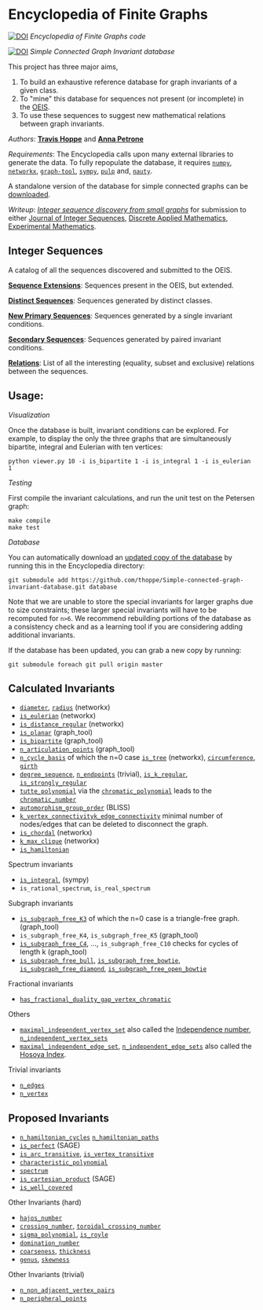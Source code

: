 Encyclopedia of Finite Graphs
=============================
[![DOI](https://zenodo.org/badge/5198/thoppe/Encyclopedia-of-Finite-Graphs.png)](http://dx.doi.org/10.5281/zenodo.10954) 
_Encyclopedia of Finite Graphs code_

[![DOI](https://zenodo.org/badge/doi/10.5281/zenodo.11238.png)](http://dx.doi.org/10.5281/zenodo.11238)
_Simple Connected Graph Invariant database_

This project has three major aims, 

1. To build an exhaustive reference database for graph invariants of a given class. 
2. To "mine" this database for sequences not present (or incomplete) in the [OEIS](https://oeis.org/). 
3. To use these sequences to suggest new mathematical relations between graph invariants.

*Authors*: 
[**Travis Hoppe**](https://github.com/thoppe) and
[**Anna Petrone**](https://github.com/ampetr) 

*Requirements*: 
The Encyclopedia calls upon many external libraries to generate the data.
To fully repopulate the database, it requires 
[`numpy`](http://www.numpy.org/),
[`networkx`](https://networkx.github.io/),
[`graph-tool`](http://graph-tool.skewed.de/),
[`sympy`](http://sympy.org/en/index.html),
[`pulp`](http://code.google.com/p/pulp-or/) and,
[`nauty`](http://cs.anu.edu.au/~bdm/nauty/).

A standalone version of the database for simple connected graphs can be [downloaded](http://dx.doi.org/10.5281/zenodo.11203). 

*Writeup*: 
[_Integer sequence discovery from small graphs_](report/report.tex) for submission to either [Journal of Integer Sequences](https://cs.uwaterloo.ca/journals/JIS/), [Discrete Applied Mathematics](http://www.journals.elsevier.com/discrete-applied-mathematics/), [Experimental Mathematics](http://www.tandfonline.com/loi/uexm20).

## Integer Sequences

A catalog of all the sequences discovered and submitted to the OEIS.

[**Sequence Extensions**](verification/submission_ext.md): 
Sequences present in the OEIS, but extended.

[**Distinct Sequences**](verification/distinct.md):
Sequences generated by distinct classes.

[**New Primary Sequences**](verification/submission_lvl1.md):
Sequences generated by a single invariant conditions.

[**Secondary Sequences**](verification/submission_lvl2.md):
Sequences generated by paired invariant conditions.

[**Relations**](verification/relations.md):
List of all the interesting (equality, subset and exclusive) relations between the sequences.

## Usage:

*Visualization*

Once the database is built, invariant conditions can be explored. For example, to display the only the three graphs that are simultaneously bipartite, integral and Eulerian with ten vertices:

    python viewer.py 10 -i is_bipartite 1 -i is_integral 1 -i is_eulerian 1

*Testing*

First compile the invariant calculations, and run the unit test on the Petersen graph:

    make compile
    make test

*Database*

You can automatically download an [updated copy of the database](https://github.com/thoppe/Simple-connected-graph-invariant-database) by running this in the Encyclopedia directory:

    git submodule add https://github.com/thoppe/Simple-connected-graph-invariant-database.git database

Note that we are unable to store the special invariants for larger graphs due to size constraints; these larger special invariants will have to be recomputed for `n>6`.
We recommend rebuilding portions of the database as a consistency check and as a learning tool if you are considering adding additional invariants. 

If the database has been updated, you can grab a new copy by running:

    git submodule foreach git pull origin master

## Calculated Invariants

+ [`diameter`](http://mathworld.wolfram.com/GraphDiameter.html), [`radius`](http://mathworld.wolfram.com/GraphRadius.html) (networkx)
+ [`is_eulerian`](http://mathworld.wolfram.com/EulerianGraph.html) (networkx)
+ [`is_distance_regular`](http://mathworld.wolfram.com/Distance-RegularGraph.html) (networkx)
+ [`is_planar`](http://mathworld.wolfram.com/PlanarGraph.html) (graph_tool)
+ [`is_bipartite`](http://mathworld.wolfram.com/BipartiteGraph.html) (graph_tool)
+ [`n_articulation_points`](http://mathworld.wolfram.com/ArticulationVertex.html) (graph_tool)
+ [`n_cycle_basis`](http://en.wikipedia.org/wiki/Cycle_space) of which the n=0 case [`is_tree`](http://mathworld.wolfram.com/Tree.html) (networkx), [`circumference`](http://mathworld.wolfram.com/GraphCircumference.html), [`girth`](http://mathworld.wolfram.com/Girth.html)
+ [`degree_sequence`](http://mathworld.wolfram.com/DegreeSequence.html), [`n_endpoints`](http://mathworld.wolfram.com/Endpoint.html) (trivial), [`is_k_regular`](http://mathworld.wolfram.com/RegularGraph.html), [`is_strongly_regular`](http://mathworld.wolfram.com/StronglyRegularGraph.html)
+ [`tutte_polynomial`](http://mathworld.wolfram.com/TuttePolynomial.html) via the [`chromatic_polynomial`](http://mathworld.wolfram.com/ChromaticPolynomial.html) leads to the [`chromatic_number`](http://mathworld.wolfram.com/ChromaticNumber.html)
+ [`automorphism_group_order`](http://mathworld.wolfram.com/GraphAutomorphism.html) (BLISS)
+ [`k_vertex_connectivity`](http://mathworld.wolfram.com/VertexConnectivity.html)[`k_edge_connectivity`](http://mathworld.wolfram.com/EdgeConnectivity.html) minimal number of nodes/edges that can be deleted to disconnect the graph.
+ [`is_chordal`](http://mathworld.wolfram.com/ChordalGraph.html) (networkx)
+ [`k_max_clique`](http://mathworld.wolfram.com/CliqueNumber.html) (networkx)
+ [`is_hamiltonian`](http://mathworld.wolfram.com/HamiltonianGraph.html)

Spectrum invariants

+ [`is_integral`](http://mathworld.wolfram.com/IntegralGraph.html), (sympy)
+ `is_rational_spectrum`, `is_real_spectrum`

Subgraph invariants

+ [`is_subgraph_free_K3`](http://mathworld.wolfram.com/Triangle-FreeGraph.html) of which the n=0 case is a triangle-free graph. (graph_tool)
+ `is_subgraph_free_K4`, `is_subgraph_free_K5` (graph_tool)
+ [`is_subgraph_free_C4`](http://mathworld.wolfram.com/Square-FreeGraph.html), ..., `is_subgraph_free_C10` checks for cycles of length k (graph_tool)
+ [`is_subgraph_free_bull`](http://mathworld.wolfram.com/BullGraph.html), [`is_subgraph_free_bowtie`](http://mathworld.wolfram.com/ButterflyGraph.html), [`is_subgraph_free_diamond`](http://mathworld.wolfram.com/DiamondGraph.html), [`is_subgraph_free_open_bowtie`]()

Fractional invariants

+ [`has_fractional_duality_gap_vertex_chromatic`](http://en.wikipedia.org/wiki/Fractional_coloring)

Others

+ [`maximal_independent_vertex_set`](http://mathworld.wolfram.com/IndependentVertexSet.html) also called the [Independence number](http://mathworld.wolfram.com/IndependenceNumber.html), [`n_independent_vertex_sets`](http://mathworld.wolfram.com/IndependentVertexSet.html)
+ [`maximal_independent_edge_set`](http://mathworld.wolfram.com/MaximumIndependentEdgeSet.html), [`n_independent_edge_sets`](http://mathworld.wolfram.com/IndependentEdgeSet.html) also called the [Hosoya Index](http://mathworld.wolfram.com/HosoyaIndex.html).

Trivial invariants

+ [`n_edges`](http://mathworld.wolfram.com/EdgeCount.html)
+ [`n_vertex`](http://mathworld.wolfram.com/VertexCount.html)

## Proposed Invariants

+ [`n_hamiltonian_cycles`](http://mathworld.wolfram.com/HamiltonianCycle.html) [`n_hamiltonian_paths`](http://mathworld.wolfram.com/HamiltonianPath.html)
+ [`is_perfect`](http://mathworld.wolfram.com/PerfectGraph.html) (SAGE)
+ [`is_arc_transitive`](http://mathworld.wolfram.com/Arc-TransitiveGraph.html), [`is_vertex_transitive`](http://mathworld.wolfram.com/Vertex-TransitiveGraph.html)
+ [`characteristic_polynomial`](http://mathworld.wolfram.com/CharacteristicPolynomial.html)
+ [`spectrum`](http://mathworld.wolfram.com/GraphSpectrum.html)
+ [`is_cartesian_product`](mathworld.wolfram.com/GraphCartesianProduct.html) (SAGE)
+ [`is_well_covered`](http://mathworld.wolfram.com/Well-CoveredGraph.html)

Other Invariants (hard)

+ [`hajos_number`](http://mathworld.wolfram.com/HajosNumber.html)
+ [`crossing_number`](http://mathworld.wolfram.com/GraphCrossingNumber.html), [`toroidal_crossing_number`](http://mathworld.wolfram.com/ToroidalCrossingNumber.html)
+ [`sigma_polynomial`](http://mathworld.wolfram.com/SigmaPolynomial.html), [`is_royle`](http://mathworld.wolfram.com/RoyleGraphs.html)
+ [`domination_number`](http://mathworld.wolfram.com/DominationNumber.html)
+ [`coarseness`](http://mathworld.wolfram.com/GraphCoarseness.html), [`thickness`](http://mathworld.wolfram.com/GraphThickness.html)
+ [`genus`](http://mathworld.wolfram.com/GraphGenus.html), [`skewness`](http://mathworld.wolfram.com/GraphSkewness.html)

Other Invariants (trivial)
+ [`n_non_adjacent_vertex_pairs`](http://mathworld.wolfram.com/NonadjacentVertexPairs.html)
+ [`n_peripheral_points`](http://mathworld.wolfram.com/PeripheralPoint.html)

